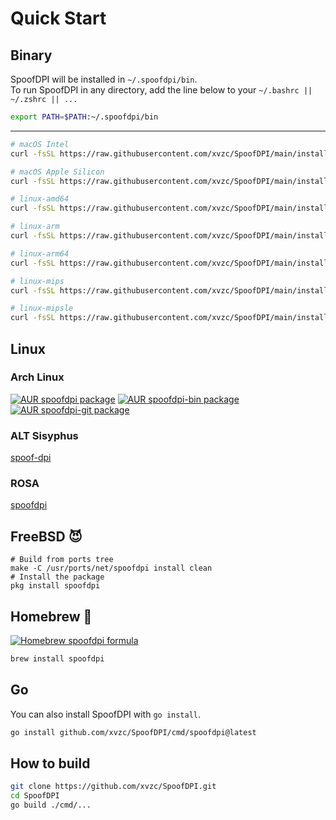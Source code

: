 # Quick Start

## Binary
SpoofDPI will be installed in `~/.spoofdpi/bin`.  
To run SpoofDPI in any directory, add the line below to your `~/.bashrc || ~/.zshrc || ...`
```bash
export PATH=$PATH:~/.spoofdpi/bin
```
---
```bash
# macOS Intel
curl -fsSL https://raw.githubusercontent.com/xvzc/SpoofDPI/main/install.sh | bash -s darwin-amd64

# macOS Apple Silicon
curl -fsSL https://raw.githubusercontent.com/xvzc/SpoofDPI/main/install.sh | bash -s darwin-arm64

# linux-amd64
curl -fsSL https://raw.githubusercontent.com/xvzc/SpoofDPI/main/install.sh | bash -s linux-amd64

# linux-arm
curl -fsSL https://raw.githubusercontent.com/xvzc/SpoofDPI/main/install.sh | bash -s linux-arm

# linux-arm64
curl -fsSL https://raw.githubusercontent.com/xvzc/SpoofDPI/main/install.sh | bash -s linux-arm64

# linux-mips
curl -fsSL https://raw.githubusercontent.com/xvzc/SpoofDPI/main/install.sh | bash -s linux-mips

# linux-mipsle
curl -fsSL https://raw.githubusercontent.com/xvzc/SpoofDPI/main/install.sh | bash -s linux-mipsle
```

## Linux

### Arch Linux

<a href="https://aur.archlinux.org/packages/spoofdpi"><img alt="AUR spoofdpi package" src="https://img.shields.io/aur/version/spoofdpi?style=flat&label=spoofdpi&logo=archlinux"></a>
<a href="https://aur.archlinux.org/packages/spoofdpi-bin"><img alt="AUR spoofdpi-bin package" src="https://img.shields.io/aur/version/spoofdpi-bin?style=flat&label=spoofdpi-bin&logo=archlinux"></a>
<a href="https://aur.archlinux.org/packages/spoofdpi-git"><img alt="AUR spoofdpi-git package" src="https://img.shields.io/aur/version/spoofdpi-git?style=flat&label=spoofdpi-git&logo=archlinux"></a>

### ALT Sisyphus

<a href="https://packages.altlinux.org/en/sisyphus/srpms/spoof-dpi/">spoof-dpi</a>

### ROSA

<a href="https://abf.io/import/spoofdpi">spoofdpi</a>

## FreeBSD 😈
```
# Build from ports tree
make -C /usr/ports/net/spoofdpi install clean
# Install the package
pkg install spoofdpi
```

## Homebrew 🍻

<a href="https://formulae.brew.sh/formula/spoofdpi"><img alt="Homebrew spoofdpi formula" src="https://img.shields.io/homebrew/v/spoofdpi?style=flat&logo=homebrew&label=spoofdpi"></a>

```bash
brew install spoofdpi
```

## Go
You can also install SpoofDPI with `go install`.
```bash
go install github.com/xvzc/SpoofDPI/cmd/spoofdpi@latest
```

## How to build

```bash
git clone https://github.com/xvzc/SpoofDPI.git
cd SpoofDPI
go build ./cmd/...
```
